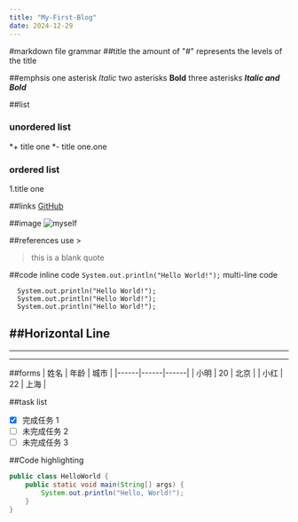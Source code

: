 ```yaml
---
title: "My-First-Blog"
date: 2024-12-29
---
```

#markdown file grammar
##title
the amount of "#" represents the levels of the title

##emphsis
one asterisk *Italic*
two asterisks **Bold**
three asterisks ***Italic and Bold***

##list
### unordered list
*+ title one
*- title one.one

### ordered list
1.title one

##links
[GitHub](https://github.com)

##image
![myself](https://github.com)

##references
use >
>this is a blank quote

##code
inline code `System.out.println("Hello World!");`
multi-line code 
```
  System.out.println("Hello World!");
  System.out.println("Hello World!");
  System.out.println("Hello World!");
```

##Horizontal Line
---
***
___

##forms
| 姓名 | 年龄 | 城市 |
|------|------|------|
| 小明 | 20   | 北京 |
| 小红 | 22   | 上海 |


##task list
- [x] 完成任务 1
- [ ] 未完成任务 2
- [ ] 未完成任务 3

##Code highlighting
```java
public class HelloWorld {
    public static void main(String[] args) {
        System.out.println("Hello, World!");
    }
}



